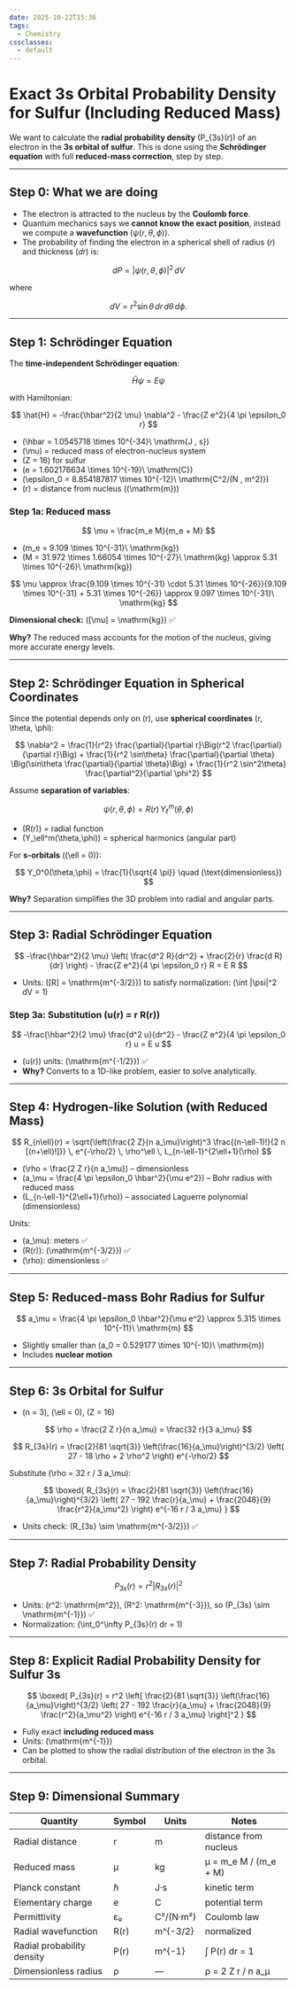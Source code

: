 ```yaml
---
date: 2025-10-22T15:36
tags:
  - Chemistry
cssclasses:
  - default
---
```

# Exact 3s Orbital Probability Density for Sulfur (Including Reduced Mass)

We want to calculate the **radial probability density** \(P_{3s}(r)\) of an electron in the **3s orbital of sulfur**. This is done using the **Schrödinger equation** with full **reduced-mass correction**, step by step.

---

## Step 0: What we are doing

- The electron is attracted to the nucleus by the **Coulomb force**.
- Quantum mechanics says we **cannot know the exact position**, instead we compute a **wavefunction** $(\psi(r,\theta,\phi))$.
- The probability of finding the electron in a spherical shell of radius $(r)$ and thickness $(dr)$ is:

$$
dP = |\psi(r,\theta,\phi)|^2 \, dV
$$

where

$$
dV = r^2 \sin\theta \, dr \, d\theta \, d\phi.
$$

---

## Step 1: Schrödinger Equation

The **time-independent Schrödinger equation**:

$$
\hat{H} \psi = E \psi
$$

with Hamiltonian:

$$
\hat{H} = -\frac{\hbar^2}{2 \mu} \nabla^2 - \frac{Z e^2}{4 \pi \epsilon_0 r}
$$

- \(\hbar = 1.0545718 \times 10^{-34}\ \mathrm{J \, s}\)  
- \(\mu\) = reduced mass of electron-nucleus system  
- \(Z = 16\) for sulfur  
- \(e = 1.602176634 \times 10^{-19}\ \mathrm{C}\)  
- \(\epsilon_0 = 8.854187817 \times 10^{-12}\ \mathrm{C^2/(N \, m^2)}\)  
- \(r\) = distance from nucleus (\(\mathrm{m}\))  

### Step 1a: Reduced mass

$$
\mu = \frac{m_e M}{m_e + M}
$$

- \(m_e = 9.109 \times 10^{-31}\ \mathrm{kg}\)  
- \(M = 31.972 \times 1.66054 \times 10^{-27}\ \mathrm{kg} \approx 5.31 \times 10^{-26}\ \mathrm{kg}\)  

$$
\mu \approx \frac{9.109 \times 10^{-31} \cdot 5.31 \times 10^{-26}}{9.109 \times 10^{-31} + 5.31 \times 10^{-26}} \approx 9.097 \times 10^{-31}\ \mathrm{kg}
$$

**Dimensional check:** \([\mu] = \mathrm{kg}\) ✅

**Why?** The reduced mass accounts for the motion of the nucleus, giving more accurate energy levels.

---

## Step 2: Schrödinger Equation in Spherical Coordinates

Since the potential depends only on \(r\), use **spherical coordinates** \(r, \theta, \phi\):

$$
\nabla^2 = \frac{1}{r^2} \frac{\partial}{\partial r}\Big(r^2 \frac{\partial}{\partial r}\Big) + \frac{1}{r^2 \sin\theta} \frac{\partial}{\partial \theta} \Big(\sin\theta \frac{\partial}{\partial \theta}\Big) + \frac{1}{r^2 \sin^2\theta} \frac{\partial^2}{\partial \phi^2}
$$

Assume **separation of variables**:

$$
\psi(r,\theta,\phi) = R(r) \, Y_\ell^m(\theta,\phi)
$$

- \(R(r)\) = radial function  
- \(Y_\ell^m(\theta,\phi)\) = spherical harmonics (angular part)  

For **s-orbitals** (\(\ell = 0\)):

$$
Y_0^0(\theta,\phi) = \frac{1}{\sqrt{4 \pi}} \quad (\text{dimensionless})
$$

**Why?** Separation simplifies the 3D problem into radial and angular parts.

---

## Step 3: Radial Schrödinger Equation

$$
-\frac{\hbar^2}{2 \mu} \left( \frac{d^2 R}{dr^2} + \frac{2}{r} \frac{d R}{dr} \right) - \frac{Z e^2}{4 \pi \epsilon_0 r} R = E R
$$

- Units: \([R] = \mathrm{m^{-3/2}}\) to satisfy normalization: \(\int |\psi|^2 dV = 1\)

### Step 3a: Substitution \(u(r) = r R(r)\)

$$
-\frac{\hbar^2}{2 \mu} \frac{d^2 u}{dr^2} - \frac{Z e^2}{4 \pi \epsilon_0 r} u = E u
$$

- \(u(r)\) units: \(\mathrm{m^{-1/2}}\) ✅  
- **Why?** Converts to a 1D-like problem, easier to solve analytically.

---

## Step 4: Hydrogen-like Solution (with Reduced Mass)

$$
R_{n\ell}(r) = \sqrt{\left(\frac{2 Z}{n a_\mu}\right)^3 \frac{(n-\ell-1)!}{2 n [(n+\ell)!]}} \, e^{-\rho/2} \, \rho^\ell \, L_{n-\ell-1}^{2\ell+1}(\rho)
$$

- \(\rho = \frac{2 Z r}{n a_\mu}\) – dimensionless  
- \(a_\mu = \frac{4 \pi \epsilon_0 \hbar^2}{\mu e^2}\) – Bohr radius with reduced mass  
- \(L_{n-\ell-1}^{2\ell+1}(\rho)\) – associated Laguerre polynomial (dimensionless)  

Units:

- \(a_\mu\): meters ✅  
- \(R(r)\): \(\mathrm{m^{-3/2}}\) ✅  
- \(\rho\): dimensionless ✅  

---

## Step 5: Reduced-mass Bohr Radius for Sulfur

$$
a_\mu = \frac{4 \pi \epsilon_0 \hbar^2}{\mu e^2} \approx 5.315 \times 10^{-11}\ \mathrm{m}
$$

- Slightly smaller than \(a_0 = 0.529177 \times 10^{-10}\ \mathrm{m}\)  
- Includes **nuclear motion**  

---

## Step 6: 3s Orbital for Sulfur

- \(n = 3\), \(\ell = 0\), \(Z = 16\)  

$$
\rho = \frac{2 Z r}{n a_\mu} = \frac{32 r}{3 a_\mu}
$$

$$
R_{3s}(r) = \frac{2}{81 \sqrt{3}} \left(\frac{16}{a_\mu}\right)^{3/2} \left( 27 - 18 \rho + 2 \rho^2 \right) e^{-\rho/2}
$$

Substitute \(\rho = 32 r / 3 a_\mu\):

$$
\boxed{
R_{3s}(r) = \frac{2}{81 \sqrt{3}} \left(\frac{16}{a_\mu}\right)^{3/2} \left( 27 - 192 \frac{r}{a_\mu} + \frac{2048}{9} \frac{r^2}{a_\mu^2} \right) e^{-16 r / 3 a_\mu}
}
$$

- Units check: \(R_{3s} \sim \mathrm{m^{-3/2}}\) ✅  

---

## Step 7: Radial Probability Density

$$
P_{3s}(r) = r^2 |R_{3s}(r)|^2
$$

- Units: \(r^2: \mathrm{m^2}\), \(R^2: \mathrm{m^{-3}}\), so \(P_{3s} \sim \mathrm{m^{-1}}\) ✅  
- Normalization: \(\int_0^\infty P_{3s}(r) dr = 1\)

---

## Step 8: Explicit Radial Probability Density for Sulfur 3s

$$
\boxed{
P_{3s}(r) = r^2 \left[ \frac{2}{81 \sqrt{3}} \left(\frac{16}{a_\mu}\right)^{3/2} \left( 27 - 192 \frac{r}{a_\mu} + \frac{2048}{9} \frac{r^2}{a_\mu^2} \right) e^{-16 r / 3 a_\mu} \right]^2
}
$$

- Fully exact **including reduced mass**  
- Units: \(\mathrm{m^{-1}}\)  
- Can be plotted to show the radial distribution of the electron in the 3s orbital.

---

## Step 9: Dimensional Summary

| Quantity | Symbol | Units | Notes |
|----------|--------|-------|-------|
| Radial distance | r | m | distance from nucleus |
| Reduced mass | μ | kg | μ = m_e M / (m_e + M) |
| Planck constant | ℏ | J·s | kinetic term |
| Elementary charge | e | C | potential term |
| Permittivity | ε₀ | C²/(N·m²) | Coulomb law |
| Radial wavefunction | R(r) | m^{-3/2} | normalized |
| Radial probability density | P(r) | m^{-1} | ∫ P(r) dr = 1 |
| Dimensionless radius | ρ | — | ρ = 2 Z r / n a_μ |
